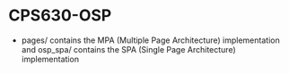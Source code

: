 # CPS630-OSP
- pages/ contains the MPA (Multiple Page Architecture) implementation and osp_spa/ contains the SPA (Single Page Architecture) implementation
